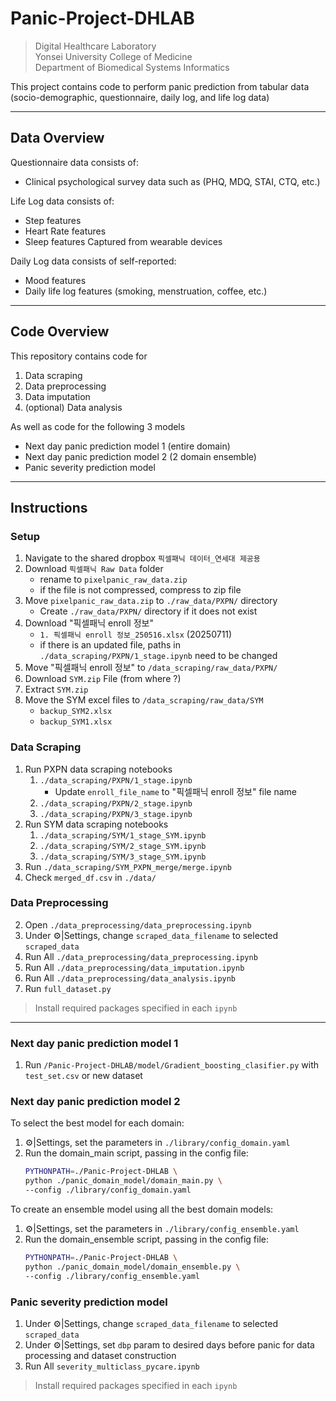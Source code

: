 # Panic-Project-DHLAB

> Digital Healthcare Laboratory  
> Yonsei University College of Medicine  
> Department of Biomedical Systems Informatics

This project contains code to perform panic prediction from tabular data (socio-demographic, questionnaire, daily log, and life log data)

---
## Data Overview

Questionnaire data consists of:
- Clinical psychological survey data such as (PHQ, MDQ, STAI, CTQ, etc.)

Life Log data consists of:
- Step features
- Heart Rate features
- Sleep features
Captured from wearable devices

Daily Log data consists of self-reported:
- Mood features
- Daily life log features (smoking, menstruation, coffee, etc.)

---
## Code Overview

This repository contains code for
1. Data scraping
2. Data preprocessing
3. Data imputation
4. (optional) Data analysis

As well as code for the following 3 models
- Next day panic prediction model 1 (entire domain)
- Next day panic prediction model 2 (2 domain ensemble)  
- Panic severity prediction model

---
## Instructions

### Setup
1. Navigate to the shared dropbox `픽셀패닉 데이터_연세대 제공용`
2. Download `픽셀패닉 Raw Data` folder
    - rename to `pixelpanic_raw_data.zip`
    - if the file is not compressed, compress to zip file
3. Move `pixelpanic_raw_data.zip` to `./raw_data/PXPN/` directory
    - Create `./raw_data/PXPN/` directory if it does not exist
4. Download "픽셀패닉 enroll 정보"
    - `1. 픽셀패닉 enroll 정보_250516.xlsx` (20250711)
    - if there is an updated file, paths in `./data_scraping/PXPN/1_stage.ipynb` need to be changed
5. Move "픽셀패닉 enroll 정보" to `/data_scraping/raw_data/PXPN/`
4. Download `SYM.zip` File (from where ?)
5. Extract `SYM.zip`
6. Move the SYM excel files to `/data_scraping/raw_data/SYM`
    - `backup_SYM2.xlsx`
    - `backup_SYM1.xlsx`

### Data Scraping
1. Run PXPN data scraping notebooks
    1. `./data_scraping/PXPN/1_stage.ipynb`  
        - Update `enroll_file_name` to "픽셀패닉 enroll 정보" file name
    2. `./data_scraping/PXPN/2_stage.ipynb`  
    3. `./data_scraping/PXPN/3_stage.ipynb`  
2. Run SYM data scraping notebooks
    1. `./data_scraping/SYM/1_stage_SYM.ipynb`  
    2. `./data_scraping/SYM/2_stage_SYM.ipynb`  
    3. `./data_scraping/SYM/3_stage_SYM.ipynb`  
3. Run `./data_scraping/SYM_PXPN_merge/merge.ipynb`
4. Check `merged_df.csv` in `./data/`


### Data Preprocessing
2. Open `./data_preprocessing/data_preprocessing.ipynb`
3. Under ⚙️|Settings, change `scraped_data_filename` to selected `scraped_data`
4. Run All `./data_preprocessing/data_preprocessing.ipynb`
5. Run All `./data_preprocessing/data_imputation.ipynb`
6. Run All `./data_preprocessing/data_analysis.ipynb`
7. Run `full_dataset.py`
> Install required packages specified in each `ipynb`

---

### Next day panic prediction model 1
1. Run `/Panic-Project-DHLAB/model/Gradient_boosting_clasifier.py` with `test_set.csv` or new dataset
### Next day panic prediction model 2
To select the best model for each domain:
1. ⚙️|Settings, set the parameters in `./library/config_domain.yaml`
2. Run the domain_main script, passing in the config file:
    ```bash
    PYTHONPATH=./Panic-Project-DHLAB \
    python ./panic_domain_model/domain_main.py \
    --config ./library/config_domain.yaml
    ```
To create an ensemble model using all the best domain models:
1. ⚙️|Settings, set the parameters in `./library/config_ensemble.yaml`
2. Run the domain_ensemble script, passing in the config file:
    ```bash
    PYTHONPATH=./Panic-Project-DHLAB \
    python ./panic_domain_model/domain_ensemble.py \
    --config ./library/config_ensemble.yaml
    ```
### Panic severity prediction model 
1. Under ⚙️|Settings, change `scraped_data_filename` to selected `scraped_data`
2. Under ⚙️|Settings, set `dbp` param to desired days before panic for data processing and dataset construction
3. Run All `severity_multiclass_pycare.ipynb`

> Install required packages specified in each `ipynb`